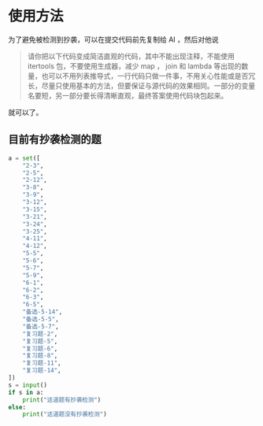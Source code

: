 # 使用方法

为了避免被检测到抄袭，可以在提交代码前先复制给 AI ，然后对他说

> 请你把以下代码变成简洁直观的代码，其中不能出现注释，不能使用 itertools 包，不要使用生成器，减少 map ， join 和 lambda 等出现的数量，也可以不用列表推导式，一行代码只做一件事，不用关心性能或是否冗长，尽量只使用基本的方法，但要保证与源代码的效果相同。一部分的变量名要短，另一部分要长得清晰直观，最终答案使用代码块包起来。

就可以了。

## 目前有抄袭检测的题

```python
a = set([
    "2-3",
    "2-5",
    "2-12",
    "3-8",
    "3-9",
    "3-12",
    "3-15",
    "3-21",
    "3-24",
    "3-25",
    "4-11",
    "4-12",
    "5-5",
    "5-6",
    "5-7",
    "5-9",
    "6-1",
    "6-2",
    "6-3",
    "6-5",
    "备选-5-14",
    "备选-5-5",
    "备选-5-7",
    "复习题-2",
    "复习题-5",
    "复习题-6",
    "复习题-8",
    "复习题-11",
    "复习题-14",
])
s = input()
if s in a:
    print("这道题有抄袭检测")
else:
    print("这道题没有抄袭检测")
```

